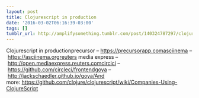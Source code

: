 ```yaml
---
layout: post
title: Clojurescript in production
date: '2016-03-02T06:16:39-03:00'
tags: []
tumblr_url: http://amplifysomething.tumblr.com/post/140324787297/clojurescript-in-production
---
```

Clojurescript in productionprecursor – https://precursorapp.comasciinema – https://asciinema.orgreuters media express – http://open.mediaexpress.reuters.comcircici – https://github.com/circleci/frontendgoya – http://jackschaedler.github.io/goya/And more: https://github.com/clojure/clojurescript/wiki/Companies-Using-ClojureScript
